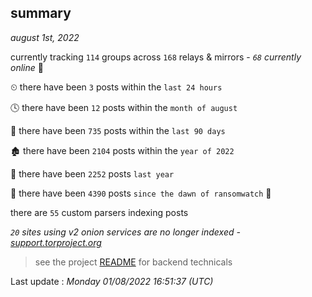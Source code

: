 
## summary
_august 1st, 2022_

currently tracking `114` groups across `168` relays & mirrors - _`68` currently online_ 📡

⏲ there have been `3` posts within the `last 24 hours`

🕓 there have been `12` posts within the `month of august`

📅 there have been `735` posts within the `last 90 days`

🏚 there have been `2104` posts within the `year of 2022`

🚀 there have been `2252` posts `last year`

🦕 there have been `4390` posts `since the dawn of ransomwatch` 🐣

there are `55` custom parsers indexing posts

_`20` sites using v2 onion services are no longer indexed - [support.torproject.org](https://support.torproject.org/onionservices/v2-deprecation/)_

> see the project [README](https://github.com/jmousqueton/ransomwatch#readme) for backend technicals



Last update : _Monday 01/08/2022 16:51:37 (UTC)_

